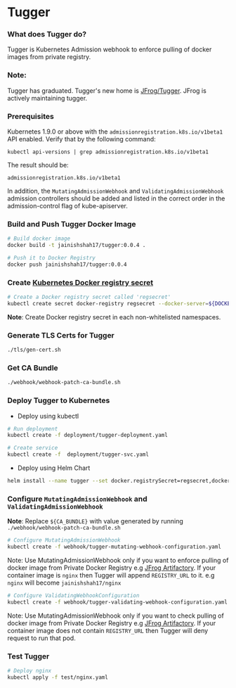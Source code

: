 # Tugger

### What does Tugger do?
Tugger is Kubernetes Admission webhook to enforce pulling of docker images from private registry.

### Note:
Tugger has graduated. Tugger's new home is [JFrog/Tugger](https://github.com/jfrog/tugger). 
JFrog is actively maintaining tugger.

### Prerequisites

Kubernetes 1.9.0 or above with the `admissionregistration.k8s.io/v1beta1` API enabled. Verify that by the following command:
```
kubectl api-versions | grep admissionregistration.k8s.io/v1beta1
```
The result should be:
```
admissionregistration.k8s.io/v1beta1
```

In addition, the `MutatingAdmissionWebhook` and `ValidatingAdmissionWebhook` admission controllers should be added and listed in the correct order in the admission-control flag of kube-apiserver.

### Build and Push Tugger Docker Image

```bash
# Build docker image
docker build -t jainishshah17/tugger:0.0.4 .

# Push it to Docker Registry
docker push jainishshah17/tugger:0.0.4
```

### Create [Kubernetes Docker registry secret](https://kubernetes.io/docs/tasks/configure-pod-container/pull-image-private-registry/)

```bash
# Create a Docker registry secret called 'regsecret'
kubectl create secret docker-registry regsecret --docker-server=${DOCKER_REGISTRY} --docker-username=${DOCKER_USER} --docker-password=${DOCKER_PASS} --docker-email=${DOCKER_EMAIL}
```

**Note**: Create Docker registry secret in each non-whitelisted namespaces.

### Generate TLS Certs for Tugger

```bash
./tls/gen-cert.sh
```

### Get CA Bundle

```bash
./webhook/webhook-patch-ca-bundle.sh
```

### Deploy Tugger to Kubernetes

* Deploy using kubectl
```bash
# Run deployment
kubectl create -f deployment/tugger-deployment.yaml

# Create service
kubectl create -f  deployment/tugger-svc.yaml
```

* Deploy using Helm Chart
```bash
helm install --name tugger --set docker.registrySecret=regsecret,docker.registryUrl=jainishshah17,whitelistNamespaces="kube-system,default",whitelistRegistries="jainishshah17" chart/tugger/
```

### Configure `MutatingAdmissionWebhook` and `ValidatingAdmissionWebhook`

**Note**: Replace `${CA_BUNDLE}` with value generated by running `./webhook/webhook-patch-ca-bundle.sh`

```bash
# Configure MutatingAdmissionWebhook
kubectl create -f webhook/tugger-mutating-webhook-configuration.yaml 
```

Note: Use MutatingAdmissionWebhook only if you want to enforce pulling of docker image from Private Docker Registry e.g [JFrog Artifactory](https://jfrog.com/artifactory/).
If your container image is `nginx` then Tugger will append `REGISTRY_URL` to it. e.g `nginx` will become `jainishshah17/nginx`

```bash
# Configure ValidatingWebhookConfiguration
kubectl create -f webhook/tugger-validating-webhook-configuration.yaml 
```

Note: Use MutatingAdmissionWebhook only if you want to check pulling of docker image from Private Docker Registry e.g [JFrog Artifactory](https://jfrog.com/artifactory/).
If your container image does not contain `REGISTRY_URL` then Tugger will deny request to run that pod.

### Test Tugger

```bash
# Deploy nginx 
kubectl apply -f test/nginx.yaml 
```




